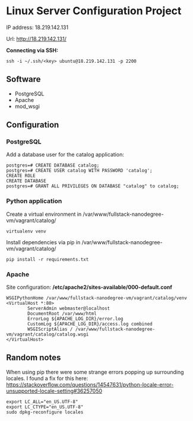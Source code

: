 # Linux Server Configuration Project

IP address: 18.219.142.131

Url: http://18.219.142.131/

**Connecting via SSH:**

    ssh -i ~/.ssh/<key> ubuntu@18.219.142.131 -p 2200

## Software

* PostgreSQL
* Apache
* mod_wsgi

## Configuration

### PostgreSQL

Add a database user for the catalog application:

    postgres=# CREATE DATABASE catalog;
    postgres=# CREATE USER catalog WITH PASSWORD 'catalog';
    CREATE ROLE
    CREATE DATABASE
    postgres=# GRANT ALL PRIVILEGES ON DATABASE "catalog" to catalog;
    
### Python application

Create a virtual environment in /var/www/fullstack-nanodegree-vm/vagrant/catalog/

    virtualenv venv

Install dependencies via pip in  /var/www/fullstack-nanodegree-vm/vagrant/catalog/

    pip install -r requirements.txt

### Apache

Site configuration:
**/etc/apache2/sites-available/000-default.conf**

    WSGIPythonHome /var/www/fullstack-nanodegree-vm/vagrant/catalog/venv
    <VirtualHost *:80>
            ServerAdmin webmaster@localhost
            DocumentRoot /var/www/html
            ErrorLog ${APACHE_LOG_DIR}/error.log
            CustomLog ${APACHE_LOG_DIR}/access.log combined
            WSGIScriptAlias / /var/www/fullstack-nanodegree-vm/vagrant/catalog/catalog.wsgi
    </VirtualHost>


## Random notes
When using pip there were some strange errors popping up surrounding locales.
I found a fix for this here: https://stackoverflow.com/questions/14547631/python-locale-error-unsupported-locale-setting#36257050

    export LC_ALL="en_US.UTF-8"
    export LC_CTYPE="en_US.UTF-8"
    sudo dpkg-reconfigure locales
        
        
